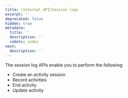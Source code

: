 ```yaml
---
title: (Internal API)Session logs
excerpt: ''
deprecated: false
hidden: true
metadata:
  title: ''
  description: ''
  robots: index
next:
  description: ''
---
```

The session log APIs enable you to perform the following:

* Create an activity session
* Record activities
* End activity
* Update activity

